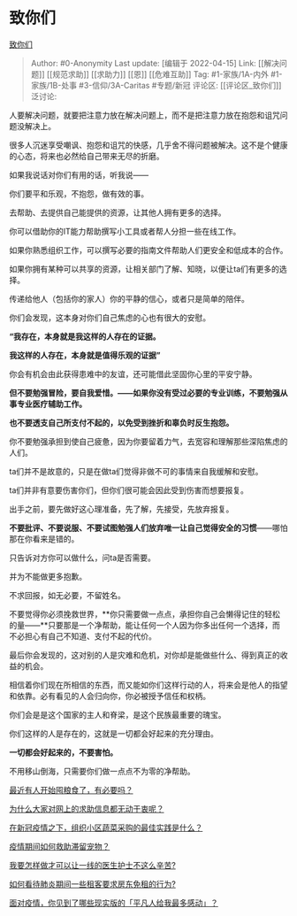 # 致你们
[致你们](https://zhuanlan.zhihu.com/p/498759256)

> Author: #0-Anonymity
> Last update: [编辑于 2022-04-15]
> Link: [[解决问题]] [[规范求助]] [[求助力]] [[恩]] [[危难互助]]
> Tag: #1-家族/1A-内外 #1-家族/1B-处事 #3-信仰/3A-Caritas #专题/新冠
> 评论区: [[评论区_致你们]]
> 泛讨论:

人要解决问题，就要把注意力放在解决问题上，而不是把注意力放在抱怨和诅咒问题没解决上。

很多人沉迷享受嘲讽、抱怨和诅咒的快感，几乎舍不得问题被解决。这不是个健康的心态，将来也必然给自己带来无尽的折磨。

如果我说话对你们有用的话，听我说——

你们要平和乐观，不抱怨，做有效的事。

去帮助、去提供自己能提供的资源，让其他人拥有更多的选择。

你可以借助你的IT能力帮助撰写小工具或者帮人分担一些在线工作。

如果你熟悉组织工作，可以撰写必要的指南文件帮助人们更安全和低成本的合作。

如果你拥有某种可以共享的资源，让相关部门了解、知晓，以便让ta们有更多的选择。

传递给他人（包括你的家人）你的平静的信心，或者只是简单的陪伴。

你们会发现，这本身对你们自己焦虑的心也有很大的安慰。

**“我存在，本身就是我这样的人存在的证据。**

**我这样的人存在，本身就是值得乐观的证据”**

你会有机会由此获得患难中的友谊，还可能借此坚固你心里的平安宁静。

**但不要勉强冒险，要自我爱惜。——如果你没有受过必要的专业训练，不要勉强从事专业医疗辅助工作。**

**也不要透支自己所支付不起的，以免受到挫折和辜负时反生抱怨。**

你不要勉强承担到使自己疲惫，因为你要留着力气，去宽容和理解那些深陷焦虑的人们。

ta们并不是故意的，只是在做ta们觉得非做不可的事情来自我缓解和安慰。

ta们并非有意要伤害你们，但你们很可能会因此受到伤害而想要报复。

出手之前，要先做好这心理准备，先了解，先接受，先放弃报复。

**不要批评、不要说服、不要试图勉强人们放弃唯一让自己觉得安全的习惯**——哪怕那在你看来是错的。

只告诉对方你可以做什么，问ta是否需要。

并为不能做更多抱歉。

不求回报，如无必要，不留姓名。

不要觉得你必须挽救世界，**你只需要做一点点，承担你自己会懒得记住的轻松的量——**只要那是一个净帮助，能让任何一个人因为你多出任何一个选择，而不必担心有自己不知道、支付不起的代价。

最后你会发现的，这对别的人是灾难和危机，对你却是能做些什么、得到真正的收益的机会。

相信着你们现在所相信的东西，而又能如你们这样行动的人，将来会是他人的指望和依靠。必有看见的人会归向你，你必被授予信任和权柄。

你们会是是这个国家的主人和脊梁，是这个民族最重要的瑰宝。

你们这样的人是存在的，这就是一切都会好起来的充分理由。

**一切都会好起来的，不要害怕。**

不用移山倒海，只需要你们做一点点不为零的净帮助。

[最近有人开始囤粮食了，有必要吗？](https://www.zhihu.com/question/384055561/answer/2439164062)

[为什么大家对网上的求助信息都无动于衷呢？](https://www.zhihu.com/question/20336355/answer/1027292248)

[在新冠疫情之下，组织小区蔬菜采购的最佳实践是什么？](https://www.zhihu.com/question/372303623/answer/1019553788)

[疫情期间如何救助滞留宠物？](https://www.zhihu.com/question/372726366/answer/1022805414)

[我要怎样做才可以让一线的医生护士不这么辛苦?](https://www.zhihu.com/question/373400991/answer/1047124128)

[如何看待肺炎期间一些租客要求房东免租的行为?](https://www.zhihu.com/question/368387656/answer/998992372)

[面对疫情，你见到了哪些现实版的「平凡人给我最多感动」？](https://www.zhihu.com/question/371138161/answer/1012240980)

